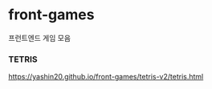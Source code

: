 # front-games
프런트엔드 게임 모음


### TETRIS
https://yashin20.github.io/front-games/tetris-v2/tetris.html
